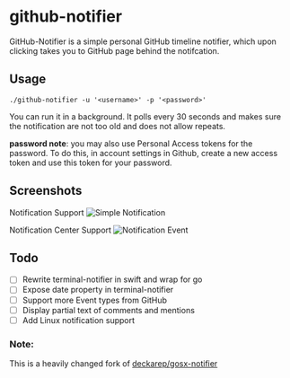 # github-notifier
GitHub-Notifier is a simple personal GitHub timeline notifier, which upon clicking takes you to GitHub page behind the notifcation.

## Usage
```
./github-notifier -u '<username>' -p '<password>'
```

You can run it in a background. It polls every 30 seconds and makes sure the notification are not too old and does not allow repeats.

__password note__: you may also use Personal Access tokens for the password. To do this, in account settings in Github, create a new access token and use this token for your password.

## Screenshots
Notification Support
![Simple Notification](https://dl.dropboxusercontent.com/u/7162902/github-notifier.png)

Notification Center Support
![Notification Event](https://dl.dropboxusercontent.com/u/7162902/github-notifier-2.png)

## Todo
- [ ] Rewrite terminal-notifier in swift and wrap for go
- [ ] Expose date property in terminal-notifier
- [ ] Support more Event types from GitHub
- [ ] Display partial text of comments and mentions
- [ ] Add Linux notification support

### Note:
This is a heavily changed fork of [deckarep/gosx-notifier](https://github.com/deckarep/gosx-notifier)
